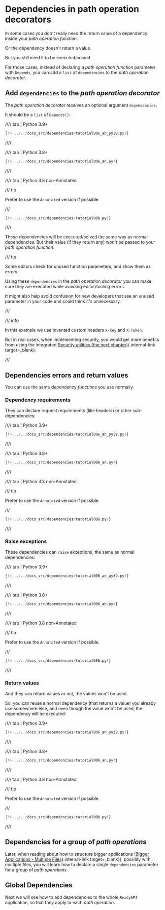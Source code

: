 # Dependencies in path operation decorators

In some cases you don't really need the return value of a dependency inside your _path operation function_.

Or the dependency doesn't return a value.

But you still need it to be executed/solved.

For those cases, instead of declaring a _path operation function_ parameter with `Depends`, you can add a `list` of `dependencies` to the _path operation decorator_.

## Add `dependencies` to the _path operation decorator_

The _path operation decorator_ receives an optional argument `dependencies`.

It should be a `list` of `Depends()`:

//// tab | Python 3.9+

```Python hl_lines="19"
{!> ../../docs_src/dependencies/tutorial006_an_py39.py!}
```

////

//// tab | Python 3.8+

```Python hl_lines="18"
{!> ../../docs_src/dependencies/tutorial006_an.py!}
```

////

//// tab | Python 3.8 non-Annotated

/// tip

Prefer to use the `Annotated` version if possible.

///

```Python hl_lines="17"
{!> ../../docs_src/dependencies/tutorial006.py!}
```

////

These dependencies will be executed/solved the same way as normal dependencies. But their value (if they return any) won't be passed to your _path operation function_.

/// tip

Some editors check for unused function parameters, and show them as errors.

Using these `dependencies` in the _path operation decorator_ you can make sure they are executed while avoiding editor/tooling errors.

It might also help avoid confusion for new developers that see an unused parameter in your code and could think it's unnecessary.

///

/// info

In this example we use invented custom headers `X-Key` and `X-Token`.

But in real cases, when implementing security, you would get more benefits from using the integrated [Security utilities (the next chapter)](../security/index.md){.internal-link target=\_blank}.

///

## Dependencies errors and return values

You can use the same dependency _functions_ you use normally.

### Dependency requirements

They can declare request requirements (like headers) or other sub-dependencies:

//// tab | Python 3.9+

```Python hl_lines="8  13"
{!> ../../docs_src/dependencies/tutorial006_an_py39.py!}
```

////

//// tab | Python 3.8+

```Python hl_lines="7  12"
{!> ../../docs_src/dependencies/tutorial006_an.py!}
```

////

//// tab | Python 3.8 non-Annotated

/// tip

Prefer to use the `Annotated` version if possible.

///

```Python hl_lines="6  11"
{!> ../../docs_src/dependencies/tutorial006.py!}
```

////

### Raise exceptions

These dependencies can `raise` exceptions, the same as normal dependencies:

//// tab | Python 3.9+

```Python hl_lines="10  15"
{!> ../../docs_src/dependencies/tutorial006_an_py39.py!}
```

////

//// tab | Python 3.8+

```Python hl_lines="9  14"
{!> ../../docs_src/dependencies/tutorial006_an.py!}
```

////

//// tab | Python 3.8 non-Annotated

/// tip

Prefer to use the `Annotated` version if possible.

///

```Python hl_lines="8  13"
{!> ../../docs_src/dependencies/tutorial006.py!}
```

////

### Return values

And they can return values or not, the values won't be used.

So, you can reuse a normal dependency (that returns a value) you already use somewhere else, and even though the value won't be used, the dependency will be executed:

//// tab | Python 3.9+

```Python hl_lines="11  16"
{!> ../../docs_src/dependencies/tutorial006_an_py39.py!}
```

////

//// tab | Python 3.8+

```Python hl_lines="10  15"
{!> ../../docs_src/dependencies/tutorial006_an.py!}
```

////

//// tab | Python 3.8 non-Annotated

/// tip

Prefer to use the `Annotated` version if possible.

///

```Python hl_lines="9  14"
{!> ../../docs_src/dependencies/tutorial006.py!}
```

////

## Dependencies for a group of _path operations_

Later, when reading about how to structure bigger applications ([Bigger Applications - Multiple Files](../../tutorial/bigger-applications.md){.internal-link target=\_blank}), possibly with multiple files, you will learn how to declare a single `dependencies` parameter for a group of _path operations_.

## Global Dependencies

Next we will see how to add dependencies to the whole `ReadyAPI` application, so that they apply to each _path operation_.
